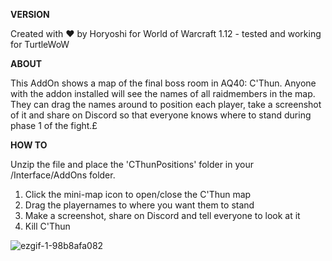**VERSION**

Created with ♥ by Horyoshi for World of Warcraft 1.12 - tested and working for TurtleWoW


**ABOUT**

This AddOn shows a map of the final boss room in AQ40: C'Thun. Anyone with the addon installed will see the names of all raidmembers in the map. They can drag the names around to position each player, take a screenshot of it and share on Discord so that everyone knows where to stand during phase 1 of the fight.£


**HOW TO**

Unzip the file and place the 'CThunPositions' folder in your /Interface/AddOns folder.

1. Click the mini-map icon to open/close the C'Thun map
2. Drag the playernames to where you want them to stand
3. Make a screenshot, share on Discord and tell everyone to look at it
4. Kill C'Thun


![ezgif-1-98b8afa082](https://github.com/user-attachments/assets/d9141989-16fd-4d32-adf5-e10e912717aa)
